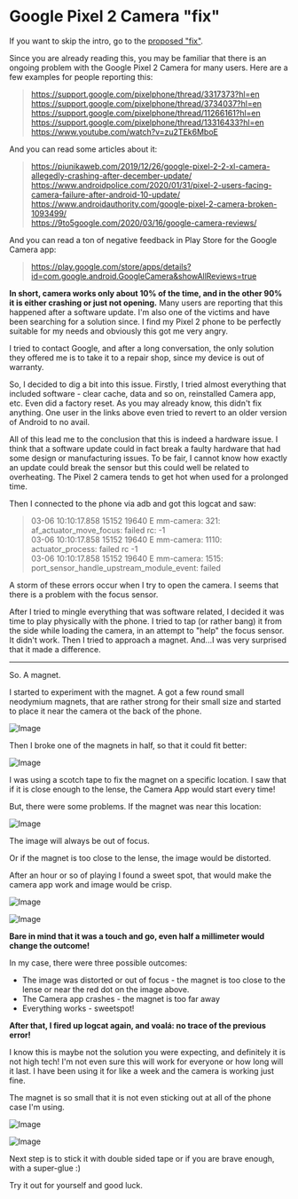 Google Pixel 2 Camera "fix"
=======

If you want to skip the intro, go to the [proposed "fix"](#fix).


Since you are already reading this, you may be familiar that there is an ongoing problem with the Google Pixel 2 Camera for many users. Here are a few examples for people reporting this:
> https://support.google.com/pixelphone/thread/3317373?hl=en  
> https://support.google.com/pixelphone/thread/3734037?hl=en  
> https://support.google.com/pixelphone/thread/11266161?hl=en  
> https://support.google.com/pixelphone/thread/13316433?hl=en  
> https://www.youtube.com/watch?v=zu2TEk6MboE  

And you can read some articles about it:
> https://piunikaweb.com/2019/12/26/google-pixel-2-2-xl-camera-allegedly-crashing-after-december-update/  
> https://www.androidpolice.com/2020/01/31/pixel-2-users-facing-camera-failure-after-android-10-update/  
> https://www.androidauthority.com/google-pixel-2-camera-broken-1093499/   
> https://9to5google.com/2020/03/16/google-camera-reviews/  

And you can read a ton of negative feedback in Play Store for the Google Camera app:
> https://play.google.com/store/apps/details?id=com.google.android.GoogleCamera&showAllReviews=true

**In short, camera works only about 10% of the time, and in the other 90% it is either crashing or just not opening.** Many users are reporting that this happened after a software update. I'm also one of the victims and have been searching for a solution since. I find my Pixel 2 phone to be perfectly suitable for my needs and obviously this got me very angry. 

I tried to contact Google, and after a long conversation, the only solution they offered me is to take it to a repair shop, since my device is out of warranty. 

So, I decided to dig a bit into this issue. Firstly, I tried almost everything that included software - clear cache, data and so on, reinstalled Camera app, etc. Even did a factory reset. As you may already know, this didn't fix anything. One user in the links above even tried to revert to an older version of Android to no avail.

All of this lead me to the conclusion that this is indeed a hardware issue. I think that a software update could in fact break a faulty hardware that had some design or manufacturing issues. To be fair, I cannot know how exactly an update could break the sensor but this could well be related to overheating. The Pixel 2 camera tends to get hot when used for a prolonged time.

Then I connected to the phone via adb and got this logcat and saw:

> 03-06 10:10:17.858 15152 19640 E mm-camera: <SENSOR><ERROR> 321: af_actuator_move_focus: failed rc: -1  
> 03-06 10:10:17.858 15152 19640 E mm-camera: <SENSOR><ERROR> 1110: actuator_process: failed rc -1  
> 03-06 10:10:17.858 15152 19640 E mm-camera: <SENSOR><ERROR> 1515: port_sensor_handle_upstream_module_event: failed  

A storm of these errors occur when I try to open the camera. I seems that there is a problem with the focus sensor.

After I tried to mingle everything that was software related, I decided it was time to play physically with the phone. I tried to tap (or rather bang) it from the side while loading the camera, in an attempt to "help" the focus sensor. It didn't work. Then I tried to approach a magnet. And...I was very surprised that it made a difference.

___
<a name="fix"></a>
So. A magnet.

I started to experiment with the magnet. A got a few round small neodymium magnets, that are rather strong for their small size and started to place it near the camera ot the back of the phone.

![Image](assets/magnet.jpg)

Then I broke one of the magnets in half, so that it could fit better:

![Image](assets/magnet-half.jpg)

I was using a scotch tape to fix the magnet on a specific location. I saw that if it is close enough to the lense, the Camera App would start every time!

But, there were some problems. If the magnet was near this location:

![Image](assets/back-out-of-focus.jpg)

The image will always be out of focus.

Or if the magnet is too close to the lense, the image would be distorted.

After an hour or so of playing I found a sweet spot, that would make the camera app work and image would be crisp.

![Image](assets/back-ok.jpg)

![Image](assets/with-magnet.jpg)

**Bare in mind that it was a touch and go, even half a millimeter would change the outcome!**

In my case, there were three possible outcomes: 
* The image was distorted or out of focus - the magnet is too close to the lense or near the red dot on the image above.
* The Camera app crashes - the magnet is too far away
* Everything works - sweetspot!

**After that, I fired up logcat again, and voalá: no trace of the previous error!**

I know this is maybe not the solution you were expecting, and definitely it is not high tech! I'm not even sure this will work for everyone or how long will it last. I have been using it for like a week and the camera is working just fine.

The magnet is so small that it is not even sticking out at all of the phone case I'm using.

![Image](assets/with-magnet-case.jpg)

![Image](assets/with-magnet-case-sideview.jpg)


Next step is to stick it with double sided tape or if you are brave enough, with a super-glue :)

Try it out for yourself and good luck.